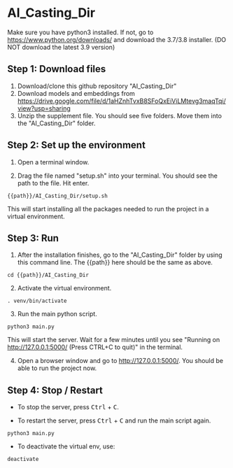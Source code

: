 # AI_Casting_Dir

Make sure you have python3 installed. If not, go to https://www.python.org/downloads/ and download the 3.7/3.8 installer. (DO NOT download the latest 3.9 version)

## Step 1: Download files

1. Download/clone this github repository "AI_Casting_Dir"
2. Download models and embeddings from https://drive.google.com/file/d/1aHZnhTvxB8SFoQxEiViLMtevg3maqTqi/view?usp=sharing 
3. Unzip the supplement file. You should see five folders. Move them into the "AI_Casting_Dir" folder.

## Step 2: Set up the environment
    
1. Open a terminal window.

2. Drag the file named "setup.sh" into your terminal. You should see the path to the file. Hit enter. 
```
{{path}}/AI_Casting_Dir/setup.sh 
```
This will start installing all the packages needed to run the project in a virtual environment.

## Step 3: Run


1. After the installation finishes, go to the "AI_Casting_Dir" folder by using this command line. The {{path}} here should be the same as above.
```
cd {{path}}/AI_Casting_Dir
```

2. Activate the virtual environment.
```
. venv/bin/activate
```

3. Run the main python script.
``` 
python3 main.py
```
This will start the server. Wait for a few minutes until you see "Running on http://127.0.0.1:5000/ (Press CTRL+C to quit)" in the terminal. 

4. Open a browser window and go to http://127.0.0.1:5000/. You should be able to run the project now.

## Step 4: Stop / Restart

* To stop the server, press <kbd>Ctrl</kbd> + <kbd>C</kbd>.

* To restart the server, press <kbd>Ctrl</kbd> + <kbd>C</kbd> and run the main script again.
``` 
python3 main.py
```

* To deactivate the virtual env, use:
```
deactivate
```
